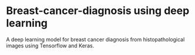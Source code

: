 # Breast-cancer-diagnosis using deep learning
A deep learning model for breast cancer diagnosis from histopathological images using Tensorflow and Keras.
